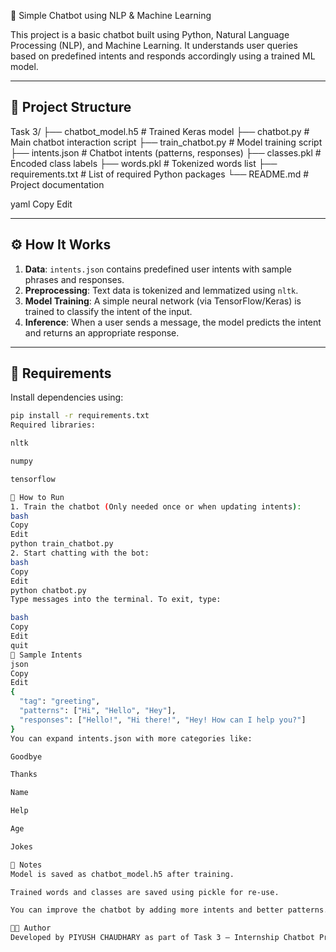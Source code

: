 🤖 Simple Chatbot using NLP & Machine Learning

This project is a basic chatbot built using Python, Natural Language Processing (NLP), and Machine Learning. It understands user queries based on predefined intents and responds accordingly using a trained ML model.

---

## 📁 Project Structure

Task 3/
├── chatbot_model.h5 # Trained Keras model
├── chatbot.py # Main chatbot interaction script
├── train_chatbot.py # Model training script
├── intents.json # Chatbot intents (patterns, responses)
├── classes.pkl # Encoded class labels
├── words.pkl # Tokenized words list
├── requirements.txt # List of required Python packages
└── README.md # Project documentation

yaml
Copy
Edit

---

## ⚙️ How It Works

1. **Data**: `intents.json` contains predefined user intents with sample phrases and responses.
2. **Preprocessing**: Text data is tokenized and lemmatized using `nltk`.
3. **Model Training**: A simple neural network (via TensorFlow/Keras) is trained to classify the intent of the input.
4. **Inference**: When a user sends a message, the model predicts the intent and returns an appropriate response.

---

## 🧪 Requirements

Install dependencies using:

```bash
pip install -r requirements.txt
Required libraries:

nltk

numpy

tensorflow

🚀 How to Run
1. Train the chatbot (Only needed once or when updating intents):
bash
Copy
Edit
python train_chatbot.py
2. Start chatting with the bot:
bash
Copy
Edit
python chatbot.py
Type messages into the terminal. To exit, type:

bash
Copy
Edit
quit
🧠 Sample Intents
json
Copy
Edit
{
  "tag": "greeting",
  "patterns": ["Hi", "Hello", "Hey"],
  "responses": ["Hello!", "Hi there!", "Hey! How can I help you?"]
}
You can expand intents.json with more categories like:

Goodbye

Thanks

Name

Help

Age

Jokes

📌 Notes
Model is saved as chatbot_model.h5 after training.

Trained words and classes are saved using pickle for re-use.

You can improve the chatbot by adding more intents and better patterns.

👨‍💻 Author
Developed by PIYUSH CHAUDHARY as part of Task 3 – Internship Chatbot Project.
